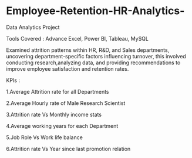 # Employee-Retention-HR-Analytics-
Data Analytics Project

Tools Covered : Advance Excel, Power BI, Tableau, MySQL

Examined attrition patterns within HR, R&D, and Sales departments, uncovering department-specific factors influencing turnover, this involved conducting research,analyzing data, and providing recommendations to improve employee satisfaction and retention rates.

KPIs :

1.Average Attrition rate for all Departments

2.Average Hourly rate of Male Research Scientist

3.Attrition rate Vs Monthly income stats

4.Average working years for each Department

5.Job Role Vs Work life balance

6.Attrition rate Vs Year since last promotion relation
